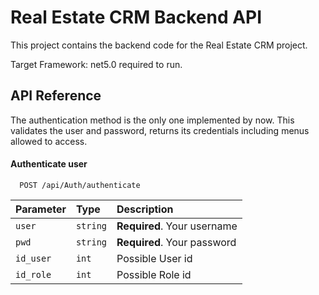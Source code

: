 
# Real Estate CRM Backend API

This project contains the backend code for the Real Estate CRM project.

Target Framework: net5.0 required to run.




## API Reference
The authentication method is the only one implemented by now. This validates the user and password, returns its credentials including menus allowed to access.

#### Authenticate user

```http
  POST /api/Auth/authenticate
```

| Parameter | Type     | Description                |
| :-------- | :------- | :------------------------- |
| `user` | `string` | **Required**. Your username |
| `pwd` | `string` | **Required**. Your password |
| `id_user` | `int` |  Possible User id |
| `id_role` | `int` |  Possible Role id |



